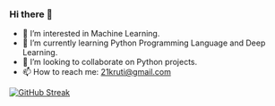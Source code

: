### Hi there 👋

<!--
**krutibagwe/KrutiBagwe** is a ✨ _special_ ✨ repository because its `README.md` (this file) appears on your GitHub profile.

Here are some ideas to get you started:

- 🔭 I’m currently working on ...
- 🌱 I’m currently learning ...
- 👯 I’m looking to collaborate on ...
- 🤔 I’m looking for help with ...
- 💬 Ask me about ...
- 📫 How to reach me: ...
- 😄 Pronouns: ...
- ⚡ Fun fact: ...
-->

- 🔭 I’m interested in Machine Learning.
- 🌱 I’m currently learning Python Programming Language and Deep Learning.
- 👯 I’m looking to collaborate on Python projects.
- 📫 How to reach me: 21kruti@gmail.com
  
<!-- [![GitHub Streak](https://streak-stats.demolab.com/?user=krutibagwe)](https://git.io/streak-stats) -->

[![GitHub Streak](https://streak-stats.demolab.com?user=krutibagwe&theme=catppuccin-macchiato)](https://git.io/streak-stats)
